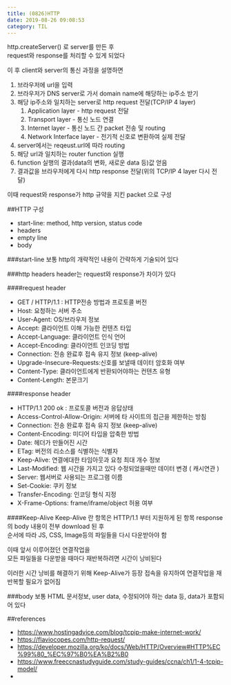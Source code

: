```yaml
---
title: (0826)HTTP
date: 2019-08-26 09:08:53
category: TIL
---
```


http.createServer() 로 server를 만든 후  
request와 response를 처리할 수 있게 되었다

이 후 client와 server의 통신 과정을 설명하면

1. 브라우저에 url을 입력
2. 브라우저가 DNS server로 가서 domain name에 해당하는 ip주소 받기
3. 해당 ip주소와 일치하는 server로 http request 전달(TCP/IP 4 layer)
   1. Application layer - http request 전달
   2. Transport layer - 통신 노드 연결
   3. Internet layer - 통신 노드 간 packet 전송 및 routing
   4. Network Interface layer - 전기적 신호로 변환하여 실제 전달
4. server에서는 reqeust.url에 따라 routing
5. 해당 url과 일치하는 router function 실행
6. function 실행의 결과(data의 변화, 새로운 data 등)값 얻음
7. 결과값을 브라우저에게 다시 http response 전달(위의 TCP/IP 4 layer 다시 전달)

이때 request와 response가 http 규약을 지킨 packet 으로 구성

##HTTP 구성

- start-line: method, http version, status code
- headers
- empty line
- body

###start-line
보통 http의 개략적인 내용이 간략하게 기술되어 있다

###http headers
header는 request와 response가 차이가 있다

####request header

- GET / HTTP/1.1 : HTTP전송 방법과 프로토콜 버전
- Host: 요청하는 서버 주소
- User-Agent: OS/브라우저 정보
- Accept: 클라이언트 이해 가능한 컨텐츠 타입
- Accept-Language: 클라이언트 인식 언어
- Accept-Encoding: 클라이언트 인코딩 방법
- Connection: 전송 완료후 접속 유지 정보 (keep-alive)
- Upgrade-Insecure-Requests:신호를 보낼때 데이터 암호화 여부
- Content-Type: 클라이언트에게 반환되어야하는 컨텐츠 유형
- Content-Length: 본문크기

####response header

- HTTP/1.1 200 ok : 프로토콜 버전과 응답상태
- Access-Control-Allow-Origin: 서버에 타 사이트의 접근을 제한하는 방침
- Connection: 전송 완료후 접속 유지 정보 (keep-alive)
- Content-Encoding: 미디어 타입을 압축한 방법
- Date: 헤더가 만들어진 시간
- ETag: 버전의 리소스를 식별하는 식별자
- Keep-Alive: 연결에대한 타임아웃과 요청 최대 개수 정보
- Last-Modified: 웹 시간을 가지고 있다 수정되었을때만 데이터 변경 ( 캐시연관 )
- Server: 웹서버로 사용되는 프로그램 이름
- Set-Cookie: 쿠키 정보
- Transfer-Encoding: 인코딩 형식 지정
- X-Frame-Options: frame/iframe/object 허용 여부

####Keep-Alive
Keep-Alive 란 항목은 HTTP/1.1 부터 지원하게 된 항목
response의 body 내용이 전부 download 된 후  
순서에 따라 JS, CSS, Image등의 파일들을 다시 다운받아야 함

이때 앞서 이루어졌던 연결작업을  
모든 파일들을 다운받을 때마다 재반복하려면 시간이 낭비된다

이러한 시간 낭비를 해결하기 위해 Keep-Alive가 등장
접속을 유지하여 연결작업을 재반복할 필요가 없어짐

###body
보통 HTML 문서정보, user data, 수정되어야 하는 data 등, data가 포함되어 있다

##references

- https://www.hostingadvice.com/blog/tcpip-make-internet-work/
- https://flaviocopes.com/http-request/
- https://developer.mozilla.org/ko/docs/Web/HTTP/Overview#HTTP%EC%99%80_%EC%97%B0%EA%B2%B0
- https://www.freeccnastudyguide.com/study-guides/ccna/ch1/1-4-tcpip-model/
-
